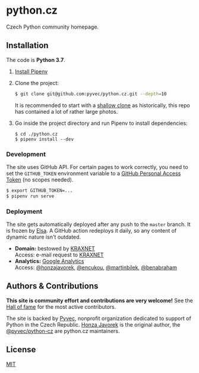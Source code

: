
# python.cz

Czech Python community homepage.

## Installation

The code is **Python 3.7**.

1.  [Install Pipenv](https://pipenv.readthedocs.io/en/latest/install/#installing-pipenv)
1.  Clone the project:

    ```sh
    $ git clone git@github.com:pyvec/python.cz.git --depth=10
    ```

    It is recommended to start with a [shallow clone](https://git-scm.com/docs/git-clone#git-clone---depthltdepthgt) as historically, this repo has contained a lot of rather large photos.
1.  Go inside the project directory and run Pipenv to install dependencies:

    ```
    $ cd ./python.cz
    $ pipenv install --dev
    ```

### Development

The site uses GitHub API. For certain pages to work correctly, you need to set the `GITHUB_TOKEN` environment variable to a [GitHub Personal Access Token](https://github.com/settings/tokens) (no scopes needed).

```sh
$ export GITHUB_TOKEN=...
$ pipenv run serve
```

### Deployment

The site gets automatically deployed after any push to the `master` branch. It is frozen by [Elsa](https://github.com/pyvec/elsa). A GitHub action redeploys it daily, so any content of dynamic nature isn't outdated.

-   **Domain:** bestowed by [KRAXNET](http://www.kraxnet.cz/)<br>
    Access: e-mail request to [KRAXNET](http://www.kraxnet.cz/)
-   **Analytics:** [Google Analytics](http://www.google.com/analytics/)<br>
    Access: [@honzajavorek](http://github.com/honzajavorek), [@encukou](http://github.com/encukou), [@martinbilek](http://github.com/martinbilek), [@benabraham](http://github.com/benabraham)

## Authors & Contributions

**This site is community effort and contributions are very welcome!** See the [Hall of fame](https://github.com/pyvec/python.cz/graphs/contributors) for the most active contributors.

The site is backed by [Pyvec](http://pyvec.org/), nonprofit organization dedicated to support of Python in the Czech Republic. [Honza Javorek](http://github.com/honzajavorek) is the original author, the [@pyvec/python-cz](https://github.com/orgs/pyvec/teams/python-cz) are python.cz maintainers.

## License

[MIT](LICENSE)
